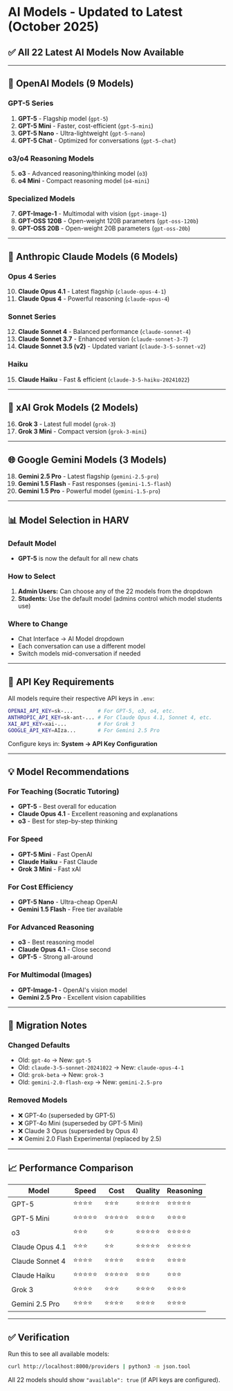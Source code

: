# AI Models - Updated to Latest (October 2025)

## ✅ All 22 Latest AI Models Now Available

---

## 🤖 OpenAI Models (9 Models)

### GPT-5 Series
1. **GPT-5** - Flagship model (`gpt-5`)
2. **GPT-5 Mini** - Faster, cost-efficient (`gpt-5-mini`)
3. **GPT-5 Nano** - Ultra-lightweight (`gpt-5-nano`)
4. **GPT-5 Chat** - Optimized for conversations (`gpt-5-chat`)

### o3/o4 Reasoning Models
5. **o3** - Advanced reasoning/thinking model (`o3`)
6. **o4 Mini** - Compact reasoning model (`o4-mini`)

### Specialized Models
7. **GPT-Image-1** - Multimodal with vision (`gpt-image-1`)
8. **GPT-OSS 120B** - Open-weight 120B parameters (`gpt-oss-120b`)
9. **GPT-OSS 20B** - Open-weight 20B parameters (`gpt-oss-20b`)

---

## 🧠 Anthropic Claude Models (6 Models)

### Opus 4 Series
10. **Claude Opus 4.1** - Latest flagship (`claude-opus-4-1`)
11. **Claude Opus 4** - Powerful reasoning (`claude-opus-4`)

### Sonnet Series
12. **Claude Sonnet 4** - Balanced performance (`claude-sonnet-4`)
13. **Claude Sonnet 3.7** - Enhanced version (`claude-sonnet-3-7`)
14. **Claude Sonnet 3.5 (v2)** - Updated variant (`claude-3-5-sonnet-v2`)

### Haiku
15. **Claude Haiku** - Fast & efficient (`claude-3-5-haiku-20241022`)

---

## 🚀 xAI Grok Models (2 Models)

16. **Grok 3** - Latest full model (`grok-3`)
17. **Grok 3 Mini** - Compact version (`grok-3-mini`)

---

## 🌐 Google Gemini Models (3 Models)

18. **Gemini 2.5 Pro** - Latest flagship (`gemini-2.5-pro`)
19. **Gemini 1.5 Flash** - Fast responses (`gemini-1.5-flash`)
20. **Gemini 1.5 Pro** - Powerful model (`gemini-1.5-pro`)

---

## 📊 Model Selection in HARV

### Default Model
- **GPT-5** is now the default for all new chats

### How to Select
1. **Admin Users:** Can choose any of the 22 models from the dropdown
2. **Students:** Use the default model (admins control which model students use)

### Where to Change
- Chat Interface → AI Model dropdown
- Each conversation can use a different model
- Switch models mid-conversation if needed

---

## 🔑 API Key Requirements

All models require their respective API keys in `.env`:

```bash
OPENAI_API_KEY=sk-...        # For GPT-5, o3, o4, etc.
ANTHROPIC_API_KEY=sk-ant-... # For Claude Opus 4.1, Sonnet 4, etc.
XAI_API_KEY=xai-...          # For Grok 3
GOOGLE_API_KEY=AIza...       # For Gemini 2.5 Pro
```

Configure keys in: **System → API Key Configuration**

---

## 💡 Model Recommendations

### For Teaching (Socratic Tutoring)
- **GPT-5** - Best overall for education
- **Claude Opus 4.1** - Excellent reasoning and explanations
- **o3** - Best for step-by-step thinking

### For Speed
- **GPT-5 Mini** - Fast OpenAI
- **Claude Haiku** - Fast Claude
- **Grok 3 Mini** - Fast xAI

### For Cost Efficiency
- **GPT-5 Nano** - Ultra-cheap OpenAI
- **Gemini 1.5 Flash** - Free tier available

### For Advanced Reasoning
- **o3** - Best reasoning model
- **Claude Opus 4.1** - Close second
- **GPT-5** - Strong all-around

### For Multimodal (Images)
- **GPT-Image-1** - OpenAI's vision model
- **Gemini 2.5 Pro** - Excellent vision capabilities

---

## 🔄 Migration Notes

### Changed Defaults
- Old: `gpt-4o` → New: `gpt-5`
- Old: `claude-3-5-sonnet-20241022` → New: `claude-opus-4-1`
- Old: `grok-beta` → New: `grok-3`
- Old: `gemini-2.0-flash-exp` → New: `gemini-2.5-pro`

### Removed Models
- ❌ GPT-4o (superseded by GPT-5)
- ❌ GPT-4o Mini (superseded by GPT-5 Mini)
- ❌ Claude 3 Opus (superseded by Opus 4)
- ❌ Gemini 2.0 Flash Experimental (replaced by 2.5)

---

## 📈 Performance Comparison

| Model | Speed | Cost | Quality | Reasoning |
|-------|-------|------|---------|-----------|
| GPT-5 | ⭐⭐⭐⭐ | ⭐⭐⭐ | ⭐⭐⭐⭐⭐ | ⭐⭐⭐⭐⭐ |
| GPT-5 Mini | ⭐⭐⭐⭐⭐ | ⭐⭐⭐⭐⭐ | ⭐⭐⭐⭐ | ⭐⭐⭐⭐ |
| o3 | ⭐⭐⭐ | ⭐⭐ | ⭐⭐⭐⭐⭐ | ⭐⭐⭐⭐⭐ |
| Claude Opus 4.1 | ⭐⭐⭐ | ⭐⭐ | ⭐⭐⭐⭐⭐ | ⭐⭐⭐⭐⭐ |
| Claude Sonnet 4 | ⭐⭐⭐⭐ | ⭐⭐⭐⭐ | ⭐⭐⭐⭐ | ⭐⭐⭐⭐ |
| Claude Haiku | ⭐⭐⭐⭐⭐ | ⭐⭐⭐⭐⭐ | ⭐⭐⭐ | ⭐⭐⭐ |
| Grok 3 | ⭐⭐⭐⭐ | ⭐⭐⭐ | ⭐⭐⭐⭐ | ⭐⭐⭐⭐ |
| Gemini 2.5 Pro | ⭐⭐⭐⭐ | ⭐⭐⭐⭐ | ⭐⭐⭐⭐ | ⭐⭐⭐⭐ |

---

## ✅ Verification

Run this to see all available models:
```bash
curl http://localhost:8000/providers | python3 -m json.tool
```

All 22 models should show `"available": true` (if API keys are configured).
